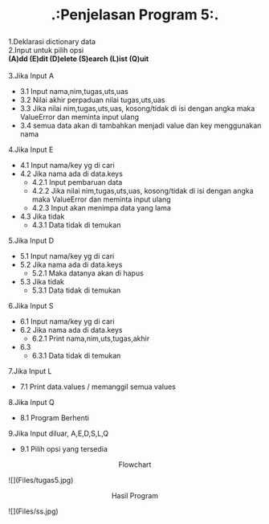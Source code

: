 # <p align="center">.:Penjelasan Program 5:.</p>

1.Deklarasi dictionary data<br>
2.Input untuk pilih opsi <br>
<strong>(A)dd       (E)dit      (D)elete     (S)earch      (L)ist     (Q)uit</strong> <br><br>
3.Jika Input A
* 3.1 Input nama,nim,tugas,uts,uas
* 3.2 Nilai akhir perpaduan nilai tugas,uts,uas
* 3.3 Jika nilai nim,tugas,uts,uas, kosong/tidak di isi dengan angka maka ValueError dan meminta input ulang
* 3.4 semua data akan di tambahkan menjadi value dan key menggunakan nama
	
4.Jika Input E
* 4.1 Input nama/key yg di cari
* 4.2 Jika nama ada di data.keys
	* 4.2.1 Input pembaruan data
	* 4.2.2 Jika nilai nim,tugas,uts,uas, kosong/tidak di isi dengan angka maka ValueError dan meminta input ulang
	* 4.2.3 Input akan menimpa data yang lama
* 4.3 Jika tidak
	* 4.3.1 Data tidak di temukan
		
5.Jika Input D
* 5.1 Input nama/key yg di cari
* 5.2 Jika nama ada di data.keys
	* 5.2.1 Maka datanya akan di hapus
* 5.3 Jika tidak
	* 5.3.1 Data tidak di temukan
		
6.Jika Input S
* 6.1 Input nama/key yg di cari
* 6.2 Jika nama ada di data.keys
	* 6.2.1 Print nama,nim,uts,tugas,akhir
* 6.3
	* 6.3.1 Data tidak di temukan

7.Jika Input L
* 7.1 Print data.values / memanggil semua values
	
8.Jika Input Q
* 8.1 Program Berhenti

9.Jika Input diluar, A,E,D,S,L,Q
* 9.1 Pilih opsi yang tersedia

<p align="center">Flowchart</p>
![](Files/tugas5.jpg)

<p align="center">Hasil Program</p>
![](Files/ss.jpg)
